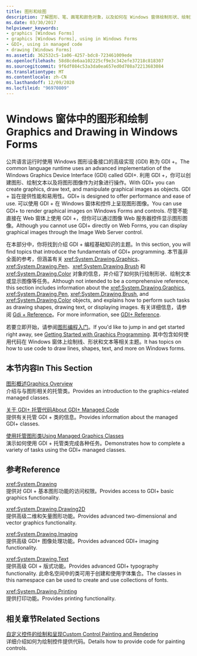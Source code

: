 ```yaml
---
title: 图形和绘图
description: 了解图形、笔、画笔和颜色对象，以及如何在 Windows 窗体绘制形状、绘制文本或显示图像等任务。
ms.date: 03/30/2017
helpviewer_keywords:
- graphics [Windows Forms]
- graphics [Windows Forms], using in Windows Forms
- GDI+, using in managed code
- drawing [Windows Forms]
ms.assetid: 362532c5-1a06-4257-bdc8-723461009ede
ms.openlocfilehash: 58d8cde6aa102225cf9e3c342efe37218c818307
ms.sourcegitcommit: 9f6df084c53a3da0ea657ed0d708a72213683084
ms.translationtype: MT
ms.contentlocale: zh-CN
ms.lasthandoff: 12/09/2020
ms.locfileid: "96970809"
---
```

# <a name="graphics-and-drawing-in-windows-forms"></a><span data-ttu-id="02288-103">Windows 窗体中的图形和绘制</span><span class="sxs-lookup"><span data-stu-id="02288-103">Graphics and Drawing in Windows Forms</span></span>
<span data-ttu-id="02288-104">公共语言运行时使用 Windows 图形设备接口的高级实现 (GDI) 称为 GDI +。</span><span class="sxs-lookup"><span data-stu-id="02288-104">The common language runtime uses an advanced implementation of the Windows Graphics Device Interface (GDI) called GDI+.</span></span> <span data-ttu-id="02288-105">利用 GDI +，你可以创建图形、绘制文本以及将图形图像作为对象进行操作。</span><span class="sxs-lookup"><span data-stu-id="02288-105">With GDI+ you can create graphics, draw text, and manipulate graphical images as objects.</span></span> <span data-ttu-id="02288-106">GDI + 旨在提供性能和易用性。</span><span class="sxs-lookup"><span data-stu-id="02288-106">GDI+ is designed to offer performance and ease of use.</span></span> <span data-ttu-id="02288-107">可以使用 GDI + 在 Windows 窗体和控件上呈现图形图像。</span><span class="sxs-lookup"><span data-stu-id="02288-107">You can use GDI+ to render graphical images on Windows Forms and controls.</span></span> <span data-ttu-id="02288-108">尽管不能直接在 Web 窗体上使用 GDI +，但你可以通过图像 Web 服务器控件显示图形图像。</span><span class="sxs-lookup"><span data-stu-id="02288-108">Although you cannot use GDI+ directly on Web Forms, you can display graphical images through the Image Web Server control.</span></span>  
  
 <span data-ttu-id="02288-109">在本部分中，你将找到介绍 GDI + 编程基础知识的主题。</span><span class="sxs-lookup"><span data-stu-id="02288-109">In this section, you will find topics that introduce the fundamentals of GDI+ programming.</span></span> <span data-ttu-id="02288-110">本节虽非全面的参考，但涵盖有关 <xref:System.Drawing.Graphics>、<xref:System.Drawing.Pen>、<xref:System.Drawing.Brush> 和 <xref:System.Drawing.Color> 对象的信息，并介绍了如何执行绘制形状、绘制文本或显示图像等任务。</span><span class="sxs-lookup"><span data-stu-id="02288-110">Although not intended to be a comprehensive reference, this section includes information about the <xref:System.Drawing.Graphics>, <xref:System.Drawing.Pen>, <xref:System.Drawing.Brush>, and <xref:System.Drawing.Color> objects, and explains how to perform such tasks as drawing shapes, drawing text, or displaying images.</span></span> <span data-ttu-id="02288-111">有关详细信息，请参阅 [Gdi + Reference](/windows/desktop/gdiplus/-gdiplus-class-gdi-reference)。</span><span class="sxs-lookup"><span data-stu-id="02288-111">For more information, see [GDI+ Reference](/windows/desktop/gdiplus/-gdiplus-class-gdi-reference).</span></span>  
  
 <span data-ttu-id="02288-112">若要立即开始，请参阅[图形编程入门](getting-started-with-graphics-programming.md)。</span><span class="sxs-lookup"><span data-stu-id="02288-112">If you'd like to jump in and get started right away, see [Getting Started with Graphics Programming](getting-started-with-graphics-programming.md).</span></span> <span data-ttu-id="02288-113">其中包含如何使用代码在 Windows 窗体上绘制线、形状和文本等相关主题。</span><span class="sxs-lookup"><span data-stu-id="02288-113">It has topics on how to use code to draw lines, shapes, text, and more on Windows forms.</span></span>  
  
## <a name="in-this-section"></a><span data-ttu-id="02288-114">本节内容</span><span class="sxs-lookup"><span data-stu-id="02288-114">In This Section</span></span>  
 [<span data-ttu-id="02288-115">图形概述</span><span class="sxs-lookup"><span data-stu-id="02288-115">Graphics Overview</span></span>](graphics-overview-windows-forms.md)  
 <span data-ttu-id="02288-116">介绍与与图形相关的托管类。</span><span class="sxs-lookup"><span data-stu-id="02288-116">Provides an introduction to the graphics-related managed classes.</span></span>  
  
 [<span data-ttu-id="02288-117">关于 GDI+ 托管代码</span><span class="sxs-lookup"><span data-stu-id="02288-117">About GDI+ Managed Code</span></span>](about-gdi-managed-code.md)  
 <span data-ttu-id="02288-118">提供有关托管 GDI + 类的信息。</span><span class="sxs-lookup"><span data-stu-id="02288-118">Provides information about the managed GDI+ classes.</span></span>  
  
 [<span data-ttu-id="02288-119">使用托管图形类</span><span class="sxs-lookup"><span data-stu-id="02288-119">Using Managed Graphics Classes</span></span>](using-managed-graphics-classes.md)  
 <span data-ttu-id="02288-120">演示如何使用 GDI + 托管类完成各种任务。</span><span class="sxs-lookup"><span data-stu-id="02288-120">Demonstrates how to complete a variety of tasks using the GDI+ managed classes.</span></span>  
  
## <a name="reference"></a><span data-ttu-id="02288-121">参考</span><span class="sxs-lookup"><span data-stu-id="02288-121">Reference</span></span>  
 <xref:System.Drawing>  
 <span data-ttu-id="02288-122">提供对 GDI + 基本图形功能的访问权限。</span><span class="sxs-lookup"><span data-stu-id="02288-122">Provides access to GDI+ basic graphics functionality.</span></span>  
  
 <xref:System.Drawing.Drawing2D>  
 <span data-ttu-id="02288-123">提供高级二维和矢量图形功能。</span><span class="sxs-lookup"><span data-stu-id="02288-123">Provides advanced two-dimensional and vector graphics functionality.</span></span>  
  
 <xref:System.Drawing.Imaging>  
 <span data-ttu-id="02288-124">提供高级 GDI+ 图像处理功能。</span><span class="sxs-lookup"><span data-stu-id="02288-124">Provides advanced GDI+ imaging functionality.</span></span>  
  
 <xref:System.Drawing.Text>  
 <span data-ttu-id="02288-125">提供高级 GDI + 版式功能。</span><span class="sxs-lookup"><span data-stu-id="02288-125">Provides advanced GDI+ typography functionality.</span></span> <span data-ttu-id="02288-126">此命名空间中的类可用于创建和使用字体集合。</span><span class="sxs-lookup"><span data-stu-id="02288-126">The classes in this namespace can be used to create and use collections of fonts.</span></span>  
  
 <xref:System.Drawing.Printing>  
 <span data-ttu-id="02288-127">提供打印功能。</span><span class="sxs-lookup"><span data-stu-id="02288-127">Provides printing functionality.</span></span>  
  
## <a name="related-sections"></a><span data-ttu-id="02288-128">相关章节</span><span class="sxs-lookup"><span data-stu-id="02288-128">Related Sections</span></span>  
 [<span data-ttu-id="02288-129">自定义控件的绘制和呈现</span><span class="sxs-lookup"><span data-stu-id="02288-129">Custom Control Painting and Rendering</span></span>](../controls/custom-control-painting-and-rendering.md)  
 <span data-ttu-id="02288-130">详细介绍如何为绘制控件提供代码。</span><span class="sxs-lookup"><span data-stu-id="02288-130">Details how to provide code for painting controls.</span></span>
